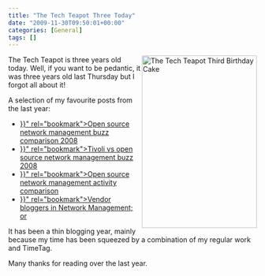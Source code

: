 ```yaml
---
title: "The Tech Teapot Three Today"
date: "2009-11-30T09:50:01+00:00"
categories: [General]
tags: []
---
```


<img class="alignright size-full wp-image-1510" title="The Tech Teapot Third Birthday Cake" src="/image/uploads/2009/11/phpRrWWSsAM.jpg" alt="The Tech Teapot Third Birthday Cake" width="233" height="350" align="right" />The Tech Teapot is three years old today. Well, if you want to be pedantic, it was three years old last Thursday but I forgot all about it!

A selection of my favourite posts from the last year:
<ul>
 	<li><a title="Permanent Link to Open source network management buzz comparison 2008" href="{{< ref "posts/open-source-network-management-buzz-comparison-2008.md" >}}" rel="bookmark">Open source network management buzz comparison 2008</a></li>
 	<li><a title="Permanent Link to Tivoli vs open source network management buzz 2008" href="{{< ref "posts/tivoli-vs-open-source-network-management-buzz-2008.md" >}}" rel="bookmark">Tivoli vs open source network management buzz 2008</a></li>
 	<li><a title="Permanent Link to Open source network management activity comparison" href="{{< ref "posts/open-source-network-management-activity-comparison.md" >}}" rel="bookmark">Open source network management activity comparison</a></li>
 	<li><a title="Permanent Link: Vendor bloggers in Network Management; or" href="{{ ref "posts/vendor-bloggers-in-network-management.md" >}}" rel="bookmark">Vendor bloggers in Network Management; or</a></li>
</ul>
It has been a thin blogging year, mainly because my time has been squeezed by a combination of my regular work and TimeTag.

Many thanks for reading over the last year.
